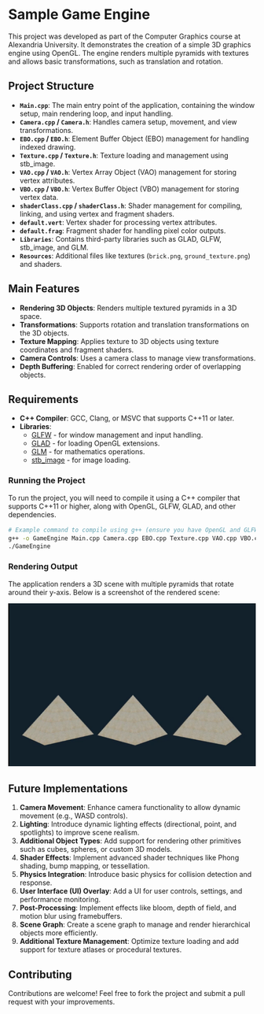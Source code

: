 # Sample Game Engine

This project was developed as part of the Computer Graphics course at Alexandria University. It demonstrates the creation of a simple 3D graphics engine using OpenGL. The engine renders multiple pyramids with textures and allows basic transformations, such as translation and rotation.

## Project Structure

- **`Main.cpp`**: The main entry point of the application, containing the window setup, main rendering loop, and input handling.
- **`Camera.cpp` / `Camera.h`**: Handles camera setup, movement, and view transformations.
- **`EBO.cpp` / `EBO.h`**: Element Buffer Object (EBO) management for handling indexed drawing.
- **`Texture.cpp` / `Texture.h`**: Texture loading and management using stb_image.
- **`VAO.cpp` / `VAO.h`**: Vertex Array Object (VAO) management for storing vertex attributes.
- **`VBO.cpp` / `VBO.h`**: Vertex Buffer Object (VBO) management for storing vertex data.
- **`shaderClass.cpp` / `shaderClass.h`**: Shader management for compiling, linking, and using vertex and fragment shaders.
- **`default.vert`**: Vertex shader for processing vertex attributes.
- **`default.frag`**: Fragment shader for handling pixel color outputs.
- **`Libraries`**: Contains third-party libraries such as GLAD, GLFW, stb_image, and GLM.
- **`Resources`**: Additional files like textures (`brick.png`, `ground_texture.png`) and shaders.

## Main Features

- **Rendering 3D Objects**: Renders multiple textured pyramids in a 3D space.
- **Transformations**: Supports rotation and translation transformations on the 3D objects.
- **Texture Mapping**: Applies texture to 3D objects using texture coordinates and fragment shaders.
- **Camera Controls**: Uses a camera class to manage view transformations.
- **Depth Buffering**: Enabled for correct rendering order of overlapping objects.

## Requirements

- **C++ Compiler**: GCC, Clang, or MSVC that supports C++11 or later.
- **Libraries**:
  - [GLFW](https://www.glfw.org/) - for window management and input handling.
  - [GLAD](https://glad.dav1d.de/) - for loading OpenGL extensions.
  - [GLM](https://github.com/g-truc/glm) - for mathematics operations.
  - [stb_image](https://github.com/nothings/stb) - for image loading.


### Running the Project

To run the project, you will need to compile it using a C++ compiler that supports C++11 or higher, along with OpenGL, GLFW, GLAD, and other dependencies.

```bash
# Example command to compile using g++ (ensure you have OpenGL and GLFW installed)
g++ -o GameEngine Main.cpp Camera.cpp EBO.cpp Texture.cpp VAO.cpp VBO.cpp shaderClass.cpp glad.c -lglfw -lGL -ldl
./GameEngine
```

### Rendering Output

The application renders a 3D scene with multiple pyramids that rotate around their y-axis. Below is a screenshot of the rendered scene:

![Rendering Output](Render.png)


## Future Implementations

1. **Camera Movement**: Enhance camera functionality to allow dynamic movement (e.g., WASD controls).
2. **Lighting**: Introduce dynamic lighting effects (directional, point, and spotlights) to improve scene realism.
3. **Additional Object Types**: Add support for rendering other primitives such as cubes, spheres, or custom 3D models.
4. **Shader Effects**: Implement advanced shader techniques like Phong shading, bump mapping, or tessellation.
5. **Physics Integration**: Introduce basic physics for collision detection and response.
6. **User Interface (UI) Overlay**: Add a UI for user controls, settings, and performance monitoring.
7. **Post-Processing**: Implement effects like bloom, depth of field, and motion blur using framebuffers.
8. **Scene Graph**: Create a scene graph to manage and render hierarchical objects more efficiently.
9. **Additional Texture Management**: Optimize texture loading and add support for texture atlases or procedural textures.



## Contributing

Contributions are welcome! Feel free to fork the project and submit a pull request with your improvements.
